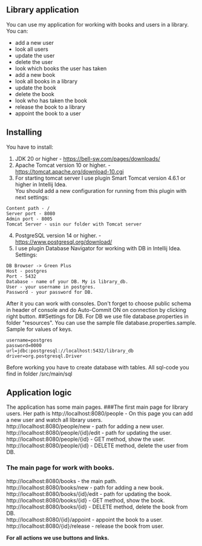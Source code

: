 ## Library application
You can use my application for working with books and users in a library. You can:
* add a new user
* look all users
* update the user
* delete the user
* look which books the user has taken
* add a new book
* look all books in a library
* update the book
* delete the book
* look who has taken the book
* release the book to a library
* appoint the book to a user 
## Installing
You have to install:
1. JDK 20 or higher - https://bell-sw.com/pages/downloads/
2. Apache Tomcat version 10 or higher. - https://tomcat.apache.org/download-10.cgi
3. For starting tomcat server I use plugin Smart Tomcat version 4.6.1 or higher in Intellij Idea.\
You should add a new configuration for running from this plugin with next settings:
```
Content path - /
Server port - 8080
Admin port - 8005
Tomcat Server - usin our folder with Tomcat server
```
4. PostgreSQL version 14 or higher. - https://www.postgresql.org/download/
5. I use plugin Database Navigator for working with DB in Intellij Idea. \
Settings:
```
DB Browser -> Green Plus
Host - postgres
Port - 5432
Database - name of your DB. My is library_db.
User - your username in postgres.
Password - your password for DB.
```
After it you can work with consoles. Don't forget to choose public schema in header of console and do Auto-Commit ON on connection by clicking right button.
##Settings for DB.
For DB we use file database.properties in folder "resources". You can use the sample file database.properties.sample.
Sample for values of keys.
```
username=postgres
password=0000
url=jdbc:postgresql://localhost:5432/library_db
driver=org.postgresql.Driver
```
Before working you have to create database with tables. All sql-code you find in folder /src/main/sql
## Application logic
The application has some main pages. 
###The first main page for library users. 
Her path is http://localhost:8080/people - On this page you can add a new user and watch all library users.\
http://localhost:8080/people/new - path for adding a new user.\
http://localhost:8080/people/{id}/edit - path for updating the user.\
http://localhost:8080/people/{id} - GET method, show the user.\
http://localhost:8080/people/{id} - DELETE method, delete the user from DB.

### The main page for work with books.
http://localhost:8080/books - the main path.
http://localhost:8080/books/new - path for adding a new book.\
http://localhost:8080/books/{id}/edit - path for updating the book.\
http://localhost:8080/books/{id} - GET method, show the book.\
http://localhost:8080/books/{id} - DELETE method, delete the book from DB.\
http://localhost:8080/{id}/appoint - appoint the book to a user.\
http://localhost:8080/{id}/release - release the book from user.

**For all actions we use buttons and links.**




